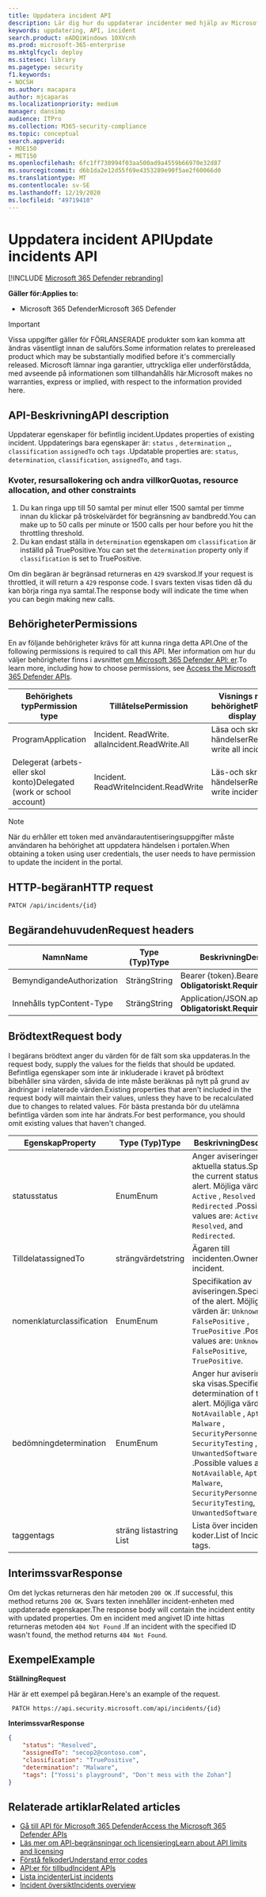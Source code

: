 ```yaml
---
title: Uppdatera incident API
description: Lär dig hur du uppdaterar incidenter med hjälp av Microsoft 365 Defender API
keywords: uppdatering, API, incident
search.product: eADQiWindows 10XVcnh
ms.prod: microsoft-365-enterprise
ms.mktglfcycl: deploy
ms.sitesec: library
ms.pagetype: security
f1.keywords:
- NOCSH
ms.author: macapara
author: mjcaparas
ms.localizationpriority: medium
manager: dansimp
audience: ITPro
ms.collection: M365-security-compliance
ms.topic: conceptual
search.appverid:
- MOE150
- MET150
ms.openlocfilehash: 6fc1ff730994f03aa500ad9a4559b66970e32d87
ms.sourcegitcommit: d6b1da2e12d55f69e4353289e90f5ae2f60066d0
ms.translationtype: MT
ms.contentlocale: sv-SE
ms.lasthandoff: 12/19/2020
ms.locfileid: "49719410"
---
```

# <a name="update-incidents-api"></a><span data-ttu-id="84253-104">Uppdatera incident API</span><span class="sxs-lookup"><span data-stu-id="84253-104">Update incidents API</span></span>

[!INCLUDE [Microsoft 365 Defender rebranding](../includes/microsoft-defender.md)]

<span data-ttu-id="84253-105">**Gäller för:**</span><span class="sxs-lookup"><span data-stu-id="84253-105">**Applies to:**</span></span>

- <span data-ttu-id="84253-106">Microsoft 365 Defender</span><span class="sxs-lookup"><span data-stu-id="84253-106">Microsoft 365 Defender</span></span>

> [!IMPORTANT]
> <span data-ttu-id="84253-107">Vissa uppgifter gäller för FÖRLANSERADE produkter som kan komma att ändras väsentligt innan de saluförs.</span><span class="sxs-lookup"><span data-stu-id="84253-107">Some information relates to prereleased product which may be substantially modified before it's commercially released.</span></span> <span data-ttu-id="84253-108">Microsoft lämnar inga garantier, uttryckliga eller underförstådda, med avseende på informationen som tillhandahålls här.</span><span class="sxs-lookup"><span data-stu-id="84253-108">Microsoft makes no warranties, express or implied, with respect to the information provided here.</span></span>

## <a name="api-description"></a><span data-ttu-id="84253-109">API-Beskrivning</span><span class="sxs-lookup"><span data-stu-id="84253-109">API description</span></span>

<span data-ttu-id="84253-110">Uppdaterar egenskaper för befintlig incident.</span><span class="sxs-lookup"><span data-stu-id="84253-110">Updates properties of existing incident.</span></span> <span data-ttu-id="84253-111">Uppdaterings bara egenskaper är: ```status``` , ```determination``` ,, ```classification``` ```assignedTo``` och ```tags``` .</span><span class="sxs-lookup"><span data-stu-id="84253-111">Updatable properties are: ```status```, ```determination```, ```classification```, ```assignedTo```, and ```tags```.</span></span>

### <a name="quotas-resource-allocation-and-other-constraints"></a><span data-ttu-id="84253-112">Kvoter, resursallokering och andra villkor</span><span class="sxs-lookup"><span data-stu-id="84253-112">Quotas, resource allocation, and other constraints</span></span>

1. <span data-ttu-id="84253-113">Du kan ringa upp till 50 samtal per minut eller 1500 samtal per timme innan du klickar på tröskelvärdet för begränsning av bandbredd.</span><span class="sxs-lookup"><span data-stu-id="84253-113">You can make up to 50 calls per minute or 1500 calls per hour before you hit the throttling threshold.</span></span>
2. <span data-ttu-id="84253-114">Du kan endast ställa in `determination` egenskapen om `classification` är inställd på TruePositive.</span><span class="sxs-lookup"><span data-stu-id="84253-114">You can set the `determination` property only if `classification` is set to TruePositive.</span></span>

<span data-ttu-id="84253-115">Om din begäran är begränsad returneras en `429` svarskod.</span><span class="sxs-lookup"><span data-stu-id="84253-115">If your request is throttled, it will return a `429` response code.</span></span> <span data-ttu-id="84253-116">I svars texten visas tiden då du kan börja ringa nya samtal.</span><span class="sxs-lookup"><span data-stu-id="84253-116">The response body will indicate the time when you can begin making new calls.</span></span>

## <a name="permissions"></a><span data-ttu-id="84253-117">Behörigheter</span><span class="sxs-lookup"><span data-stu-id="84253-117">Permissions</span></span>

<span data-ttu-id="84253-118">En av följande behörigheter krävs för att kunna ringa detta API.</span><span class="sxs-lookup"><span data-stu-id="84253-118">One of the following permissions is required to call this API.</span></span> <span data-ttu-id="84253-119">Mer information om hur du väljer behörigheter finns i avsnittet [om Microsoft 365 Defender API: er](api-access.md).</span><span class="sxs-lookup"><span data-stu-id="84253-119">To learn more, including how to choose permissions, see [Access the Microsoft 365 Defender APIs](api-access.md).</span></span>

<span data-ttu-id="84253-120">Behörighets typ</span><span class="sxs-lookup"><span data-stu-id="84253-120">Permission type</span></span> | <span data-ttu-id="84253-121">Tillåtelse</span><span class="sxs-lookup"><span data-stu-id="84253-121">Permission</span></span> | <span data-ttu-id="84253-122">Visnings namn för behörighet</span><span class="sxs-lookup"><span data-stu-id="84253-122">Permission display name</span></span>
-|-|-
<span data-ttu-id="84253-123">Program</span><span class="sxs-lookup"><span data-stu-id="84253-123">Application</span></span> | <span data-ttu-id="84253-124">Incident. ReadWrite. alla</span><span class="sxs-lookup"><span data-stu-id="84253-124">Incident.ReadWrite.All</span></span> | <span data-ttu-id="84253-125">Läsa och skriva alla händelser</span><span class="sxs-lookup"><span data-stu-id="84253-125">Read and write all incidents</span></span>
<span data-ttu-id="84253-126">Delegerat (arbets-eller skol konto)</span><span class="sxs-lookup"><span data-stu-id="84253-126">Delegated (work or school account)</span></span> | <span data-ttu-id="84253-127">Incident. ReadWrite</span><span class="sxs-lookup"><span data-stu-id="84253-127">Incident.ReadWrite</span></span> | <span data-ttu-id="84253-128">Läs-och skriv händelser</span><span class="sxs-lookup"><span data-stu-id="84253-128">Read and write incidents</span></span>

> [!NOTE]
> <span data-ttu-id="84253-129">När du erhåller ett token med användarautentiseringsuppgifter måste användaren ha behörighet att uppdatera händelsen i portalen.</span><span class="sxs-lookup"><span data-stu-id="84253-129">When obtaining a token using user credentials, the user needs to have permission to update the incident in the portal.</span></span>

## <a name="http-request"></a><span data-ttu-id="84253-130">HTTP-begäran</span><span class="sxs-lookup"><span data-stu-id="84253-130">HTTP request</span></span>

```HTTP
PATCH /api/incidents/{id}
```

## <a name="request-headers"></a><span data-ttu-id="84253-131">Begärandehuvuden</span><span class="sxs-lookup"><span data-stu-id="84253-131">Request headers</span></span>

<span data-ttu-id="84253-132">Namn</span><span class="sxs-lookup"><span data-stu-id="84253-132">Name</span></span> | <span data-ttu-id="84253-133">Type (Typ)</span><span class="sxs-lookup"><span data-stu-id="84253-133">Type</span></span> | <span data-ttu-id="84253-134">Beskrivning</span><span class="sxs-lookup"><span data-stu-id="84253-134">Description</span></span>
-|-|-
<span data-ttu-id="84253-135">Bemyndigande</span><span class="sxs-lookup"><span data-stu-id="84253-135">Authorization</span></span> | <span data-ttu-id="84253-136">Sträng</span><span class="sxs-lookup"><span data-stu-id="84253-136">String</span></span> | <span data-ttu-id="84253-137">Bearer {token}.</span><span class="sxs-lookup"><span data-stu-id="84253-137">Bearer {token}.</span></span> <span data-ttu-id="84253-138">**Obligatoriskt**.</span><span class="sxs-lookup"><span data-stu-id="84253-138">**Required**.</span></span>
<span data-ttu-id="84253-139">Innehålls typ</span><span class="sxs-lookup"><span data-stu-id="84253-139">Content-Type</span></span> | <span data-ttu-id="84253-140">Sträng</span><span class="sxs-lookup"><span data-stu-id="84253-140">String</span></span> | <span data-ttu-id="84253-141">Application/JSON.</span><span class="sxs-lookup"><span data-stu-id="84253-141">application/json.</span></span> <span data-ttu-id="84253-142">**Obligatoriskt**.</span><span class="sxs-lookup"><span data-stu-id="84253-142">**Required**.</span></span>

## <a name="request-body"></a><span data-ttu-id="84253-143">Brödtext</span><span class="sxs-lookup"><span data-stu-id="84253-143">Request body</span></span>

<span data-ttu-id="84253-144">I begärans brödtext anger du värden för de fält som ska uppdateras.</span><span class="sxs-lookup"><span data-stu-id="84253-144">In the request body, supply the values for the fields that should be updated.</span></span> <span data-ttu-id="84253-145">Befintliga egenskaper som inte är inkluderade i kravet på brödtext bibehåller sina värden, såvida de inte måste beräknas på nytt på grund av ändringar i relaterade värden.</span><span class="sxs-lookup"><span data-stu-id="84253-145">Existing properties that aren't included in the request body will maintain their values, unless they have to be recalculated due to changes to related values.</span></span> <span data-ttu-id="84253-146">För bästa prestanda bör du utelämna befintliga värden som inte har ändrats.</span><span class="sxs-lookup"><span data-stu-id="84253-146">For best performance, you should omit existing values that haven't changed.</span></span>

<span data-ttu-id="84253-147">Egenskap</span><span class="sxs-lookup"><span data-stu-id="84253-147">Property</span></span> | <span data-ttu-id="84253-148">Type (Typ)</span><span class="sxs-lookup"><span data-stu-id="84253-148">Type</span></span> | <span data-ttu-id="84253-149">Beskrivning</span><span class="sxs-lookup"><span data-stu-id="84253-149">Description</span></span>
-|-|-
<span data-ttu-id="84253-150">status</span><span class="sxs-lookup"><span data-stu-id="84253-150">status</span></span> | <span data-ttu-id="84253-151">Enum</span><span class="sxs-lookup"><span data-stu-id="84253-151">Enum</span></span> | <span data-ttu-id="84253-152">Anger aviseringens aktuella status.</span><span class="sxs-lookup"><span data-stu-id="84253-152">Specifies the current status of the alert.</span></span> <span data-ttu-id="84253-153">Möjliga värden är: ```Active``` , ```Resolved``` och ```Redirected``` .</span><span class="sxs-lookup"><span data-stu-id="84253-153">Possible values are: ```Active```, ```Resolved```, and ```Redirected```.</span></span>
<span data-ttu-id="84253-154">Tilldelat</span><span class="sxs-lookup"><span data-stu-id="84253-154">assignedTo</span></span> | <span data-ttu-id="84253-155">strängvärdet</span><span class="sxs-lookup"><span data-stu-id="84253-155">string</span></span> | <span data-ttu-id="84253-156">Ägaren till incidenten.</span><span class="sxs-lookup"><span data-stu-id="84253-156">Owner of the incident.</span></span>
<span data-ttu-id="84253-157">nomenklatur</span><span class="sxs-lookup"><span data-stu-id="84253-157">classification</span></span> | <span data-ttu-id="84253-158">Enum</span><span class="sxs-lookup"><span data-stu-id="84253-158">Enum</span></span> | <span data-ttu-id="84253-159">Specifikation av aviseringen.</span><span class="sxs-lookup"><span data-stu-id="84253-159">Specification of the alert.</span></span> <span data-ttu-id="84253-160">Möjliga värden är: ```Unknown``` , ```FalsePositive``` , ```TruePositive``` .</span><span class="sxs-lookup"><span data-stu-id="84253-160">Possible values are: ```Unknown```, ```FalsePositive```, ```TruePositive```.</span></span>
<span data-ttu-id="84253-161">bedömning</span><span class="sxs-lookup"><span data-stu-id="84253-161">determination</span></span> | <span data-ttu-id="84253-162">Enum</span><span class="sxs-lookup"><span data-stu-id="84253-162">Enum</span></span> | <span data-ttu-id="84253-163">Anger hur aviseringen ska visas.</span><span class="sxs-lookup"><span data-stu-id="84253-163">Specifies the determination of the alert.</span></span> <span data-ttu-id="84253-164">Möjliga värden är: ```NotAvailable``` , ```Apt``` , ```Malware``` , ```SecurityPersonnel``` , ```SecurityTesting``` , ```UnwantedSoftware``` , ```Other``` .</span><span class="sxs-lookup"><span data-stu-id="84253-164">Possible values are: ```NotAvailable```, ```Apt```, ```Malware```, ```SecurityPersonnel```, ```SecurityTesting```, ```UnwantedSoftware```, ```Other```.</span></span>
<span data-ttu-id="84253-165">taggen</span><span class="sxs-lookup"><span data-stu-id="84253-165">tags</span></span> | <span data-ttu-id="84253-166">sträng lista</span><span class="sxs-lookup"><span data-stu-id="84253-166">string List</span></span> | <span data-ttu-id="84253-167">Lista över incident koder.</span><span class="sxs-lookup"><span data-stu-id="84253-167">List of Incident tags.</span></span>

## <a name="response"></a><span data-ttu-id="84253-168">Interimssvar</span><span class="sxs-lookup"><span data-stu-id="84253-168">Response</span></span>

<span data-ttu-id="84253-169">Om det lyckas returneras den här metoden `200 OK` .</span><span class="sxs-lookup"><span data-stu-id="84253-169">If successful, this method returns `200 OK`.</span></span> <span data-ttu-id="84253-170">Svars texten innehåller incident-enheten med uppdaterade egenskaper.</span><span class="sxs-lookup"><span data-stu-id="84253-170">The response body will contain the incident entity with updated properties.</span></span> <span data-ttu-id="84253-171">Om en incident med angivet ID inte hittas returneras metoden `404 Not Found` .</span><span class="sxs-lookup"><span data-stu-id="84253-171">If an incident with the specified ID wasn't found, the method returns `404 Not Found`.</span></span>

## <a name="example"></a><span data-ttu-id="84253-172">Exempel</span><span class="sxs-lookup"><span data-stu-id="84253-172">Example</span></span>

<span data-ttu-id="84253-173">**Ställning**</span><span class="sxs-lookup"><span data-stu-id="84253-173">**Request**</span></span>

<span data-ttu-id="84253-174">Här är ett exempel på begäran.</span><span class="sxs-lookup"><span data-stu-id="84253-174">Here's an example of the request.</span></span>

```HTTP
 PATCH https://api.security.microsoft.com/api/incidents/{id}
```

<span data-ttu-id="84253-175">**Interimssvar**</span><span class="sxs-lookup"><span data-stu-id="84253-175">**Response**</span></span>

```json
{
    "status": "Resolved",
    "assignedTo": "secop2@contoso.com",
    "classification": "TruePositive",
    "determination": "Malware",
    "tags": ["Yossi's playground", "Don't mess with the Zohan"]
}
```

## <a name="related-articles"></a><span data-ttu-id="84253-176">Relaterade artiklar</span><span class="sxs-lookup"><span data-stu-id="84253-176">Related articles</span></span>

- [<span data-ttu-id="84253-177">Gå till API för Microsoft 365 Defender</span><span class="sxs-lookup"><span data-stu-id="84253-177">Access the Microsoft 365 Defender APIs</span></span>](api-access.md)
- [<span data-ttu-id="84253-178">Läs mer om API-begränsningar och licensiering</span><span class="sxs-lookup"><span data-stu-id="84253-178">Learn about API limits and licensing</span></span>](api-terms.md)
- [<span data-ttu-id="84253-179">Förstå felkoder</span><span class="sxs-lookup"><span data-stu-id="84253-179">Understand error codes</span></span>](api-error-codes.md)
- [<span data-ttu-id="84253-180">API:er för tillbud</span><span class="sxs-lookup"><span data-stu-id="84253-180">Incident APIs</span></span>](api-incident.md)
- [<span data-ttu-id="84253-181">Lista incidenter</span><span class="sxs-lookup"><span data-stu-id="84253-181">List incidents</span></span>](api-list-incidents.md)
- [<span data-ttu-id="84253-182">Incident översikt</span><span class="sxs-lookup"><span data-stu-id="84253-182">Incidents overview</span></span>](incidents-overview.md)

